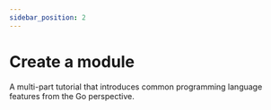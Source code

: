 ```yaml
---
sidebar_position: 2
---
```


# Create a module

A multi-part tutorial that introduces common programming language features from the Go perspective.
